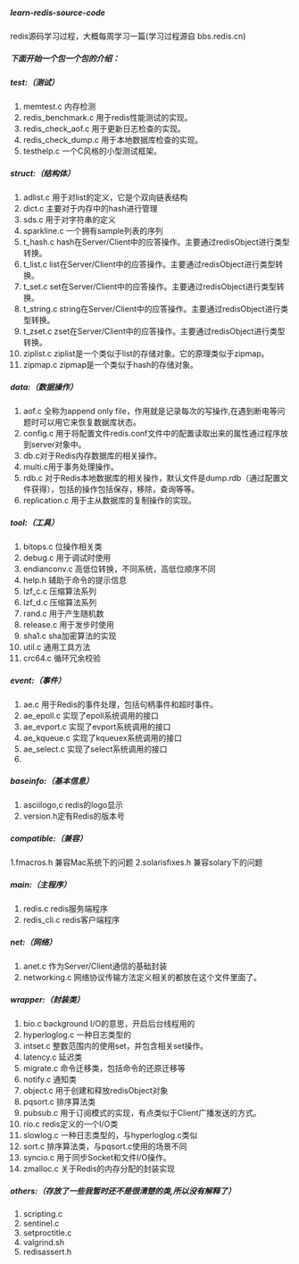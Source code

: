 
##### learn-redis-source-code
redis源码学习过程，大概每周学习一篇(学习过程源自 bbs.redis.cn)

##### 下面开始一个包一个包的介绍：

##### test:（测试）
1. memtest.c 内存检测
1. redis_benchmark.c 用于redis性能测试的实现。
1. redis_check_aof.c 用于更新日志检查的实现。
1. redis_check_dump.c 用于本地数据库检查的实现。
1. testhelp.c 一个C风格的小型测试框架。


##### struct:（结构体）
1. adlist.c 用于对list的定义，它是个双向链表结构
1. dict.c 主要对于内存中的hash进行管理
1. sds.c 用于对字符串的定义
1. sparkline.c 一个拥有sample列表的序列
1. t_hash.c hash在Server/Client中的应答操作。主要通过redisObject进行类型转换。
1. t_list.c list在Server/Client中的应答操作。主要通过redisObject进行类型转换。
1. t_set.c  set在Server/Client中的应答操作。主要通过redisObject进行类型转换。
1. t_string.c string在Server/Client中的应答操作。主要通过redisObject进行类型转换。
1. t_zset.c zset在Server/Client中的应答操作。主要通过redisObject进行类型转换。
1. ziplist.c  ziplist是一个类似于list的存储对象。它的原理类似于zipmap。
1. zipmap.c  zipmap是一个类似于hash的存储对象。


##### data:（数据操作）
1. aof.c 全称为append only file，作用就是记录每次的写操作,在遇到断电等问题时可以用它来恢复数据库状态。
1. config.c 用于将配置文件redis.conf文件中的配置读取出来的属性通过程序放到server对象中。
1. db.c对于Redis内存数据库的相关操作。
1. multi.c用于事务处理操作。
1. rdb.c  对于Redis本地数据库的相关操作，默认文件是dump.rdb（通过配置文件获得），包括的操作包括保存，移除，查询等等。
1. replication.c 用于主从数据库的复制操作的实现。


##### tool:（工具）
1. bitops.c 位操作相关类
1. debug.c 用于调试时使用
1. endianconv.c 高低位转换，不同系统，高低位顺序不同
1. help.h  辅助于命令的提示信息
1. lzf_c.c 压缩算法系列
1. lzf_d.c  压缩算法系列
1. rand.c 用于产生随机数
1. release.c 用于发步时使用
1. sha1.c sha加密算法的实现
1. util.c  通用工具方法
1. crc64.c 循环冗余校验


##### event:（事件）
1. ae.c 用于Redis的事件处理，包括句柄事件和超时事件。
1. ae_epoll.c 实现了epoll系统调用的接口
1. ae_evport.c 实现了evport系统调用的接口
1. ae_kqueue.c 实现了kqueuex系统调用的接口
1. ae_select.c 实现了select系统调用的接口
1. 

##### baseinfo:（基本信息）
1. asciilogo,c redis的logo显示
1. version.h定有Redis的版本号


##### compatible:（兼容）
1.fmacros.h 兼容Mac系统下的问题
2.solarisfixes.h 兼容solary下的问题


##### main:（主程序）
1. redis.c redis服务端程序
1. redis_cli.c redis客户端程序


##### net:（网络）
1. anet.c 作为Server/Client通信的基础封装
1. networking.c 网络协议传输方法定义相关的都放在这个文件里面了。


##### wrapper:（封装类）
1. bio.c background I/O的意思，开启后台线程用的
1. hyperloglog.c 一种日志类型的
1. intset.c  整数范围内的使用set，并包含相关set操作。
1. latency.c 延迟类
1. migrate.c 命令迁移类，包括命令的还原迁移等
1. notify.c 通知类
1. object.c  用于创建和释放redisObject对象
1. pqsort.c  排序算法类
1. pubsub.c 用于订阅模式的实现，有点类似于Client广播发送的方式。
1. rio.c redis定义的一个I/O类
1. slowlog.c 一种日志类型的，与hyperloglog.c类似
1. sort.c 排序算法类，与pqsort.c使用的场景不同
1. syncio.c 用于同步Socket和文件I/O操作。
1. zmalloc.c 关于Redis的内存分配的封装实现


##### others:（存放了一些我暂时还不是很清楚的类,所以没有解释了）
1. scripting.c
1. sentinel.c
1. setproctitle.c
1. valgrind.sh
1. redisassert.h
